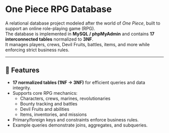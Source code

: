 # One Piece RPG Database

A relational database project modeled after the world of *One Piece*, built to support an online role-playing game (RPG).  
The database is implemented in **MySQL / phpMyAdmin** and contains **17 interconnected tables** normalized to **3NF**.  
It manages players, crews, Devil Fruits, battles, items, and more while enforcing strict business rules.  

---

## 🚀 Features
- **17 normalized tables (1NF → 3NF)** for efficient queries and data integrity.  
- Supports core RPG mechanics:
  - Characters, crews, marines, revolutionaries  
  - Bounty tracking and battles  
  - Devil Fruits and abilities  
  - Items, inventories, and missions  
- Primary/foreign keys and constraints enforce business rules.  
- Example queries demonstrate joins, aggregates, and subqueries. 
